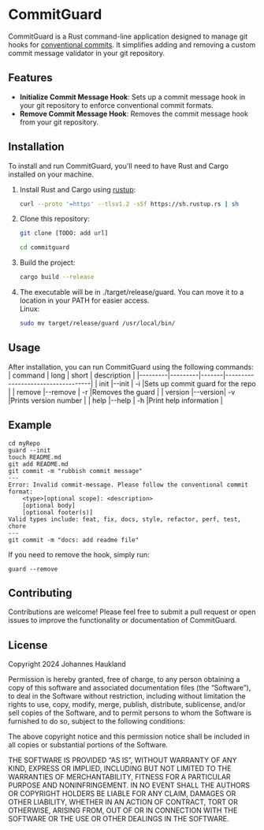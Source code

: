 # CommitGuard

CommitGuard is a Rust command-line application designed to manage git hooks for [conventional commits](https://www.conventionalcommits.org/en/v1.0.0/). It simplifies adding and removing a custom commit message validator in your git repository.

## Features

- **Initialize Commit Message Hook**: Sets up a commit message hook in your git repository to enforce conventional commit formats.
- **Remove Commit Message Hook**: Removes the commit message hook from your git repository.

## Installation

To install and run CommitGuard, you'll need to have Rust and Cargo installed on your machine.

1. Install Rust and Cargo using [rustup](https://rustup.rs/):
   ```bash
   curl --proto '=https' --tlsv1.2 -sSf https://sh.rustup.rs | sh
   ```

2. Clone this repository:<br>
    ```bash
    git clone [TODO: add url]
    ```

    ```bash
    cd commitguard
    ```

3. Build the project:
    ```bash
    cargo build --release
    ```

4. The executable will be in ./target/release/guard. You can move it to a location in your PATH for easier access. <br> Linux:
    ```bash
    sudo mv target/release/guard /usr/local/bin/
    ```

## Usage

After installation, you can run CommitGuard using the following commands:
| command | long    | short | description                       |
|---------|---------|-------|-----------------------------------|
| init    |--init   |  -i   |Sets up commit guard for the repo  |
| remove  |--remove |  -r   |Removes the guard                  |
| version |--version|  -v   |Prints version number              |
| help    |--help   |  -h   |Print help information             |

## Example

```bashrc
cd myRepo
guard --init
touch README.md
git add README.md
git commit -m "rubbish commit message"
---
Error: Invalid commit-message. Please follow the conventional commit format:
    <type>[optional scope]: <description>
    [optional body]
    [optional footer(s)]
Valid types include: feat, fix, docs, style, refactor, perf, test, chore
---
git commit -m "docs: add readme file"
```

If you need to remove the hook, simply run:
```
guard --remove
```

## Contributing

Contributions are welcome! Please feel free to submit a pull request or open issues to improve the functionality or documentation of CommitGuard.

## License

Copyright 2024 Johannes Haukland

Permission is hereby granted, free of charge, to any person obtaining a copy of this software and associated documentation files (the “Software”), to deal in the Software without restriction, including without limitation the rights to use, copy, modify, merge, publish, distribute, sublicense, and/or sell copies of the Software, and to permit persons to whom the Software is furnished to do so, subject to the following conditions:

The above copyright notice and this permission notice shall be included in all copies or substantial portions of the Software.

THE SOFTWARE IS PROVIDED “AS IS”, WITHOUT WARRANTY OF ANY KIND, EXPRESS OR IMPLIED, INCLUDING BUT NOT LIMITED TO THE WARRANTIES OF MERCHANTABILITY, FITNESS FOR A PARTICULAR PURPOSE AND NONINFRINGEMENT. IN NO EVENT SHALL THE AUTHORS OR COPYRIGHT HOLDERS BE LIABLE FOR ANY CLAIM, DAMAGES OR OTHER LIABILITY, WHETHER IN AN ACTION OF CONTRACT, TORT OR OTHERWISE, ARISING FROM, OUT OF OR IN CONNECTION WITH THE SOFTWARE OR THE USE OR OTHER DEALINGS IN THE SOFTWARE.
